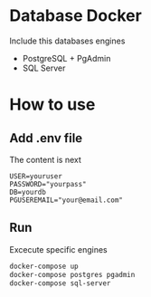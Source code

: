 # Database Docker

Include this databases engines

* PostgreSQL + PgAdmin
* SQL Server

# How to use

## Add .env file

The content is next

```env
USER=youruser
PASSWORD="yourpass"
DB=yourdb
PGUSEREMAIL="your@email.com"
```

## Run

Excecute specific engines

```bash
docker-compose up
docker-compose postgres pgadmin
docker-compose sql-server
```